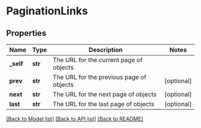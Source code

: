 # PaginationLinks

## Properties
Name | Type | Description | Notes
------------ | ------------- | ------------- | -------------
**_self** | **str** | The URL for the current page of objects | 
**prev** | **str** | The URL for the previous page of objects | [optional] 
**next** | **str** | The URL for the next page of objects | [optional] 
**last** | **str** | The URL for the last page of objects | [optional] 

[[Back to Model list]](../README.md#documentation-for-models) [[Back to API list]](../README.md#documentation-for-api-endpoints) [[Back to README]](../README.md)


